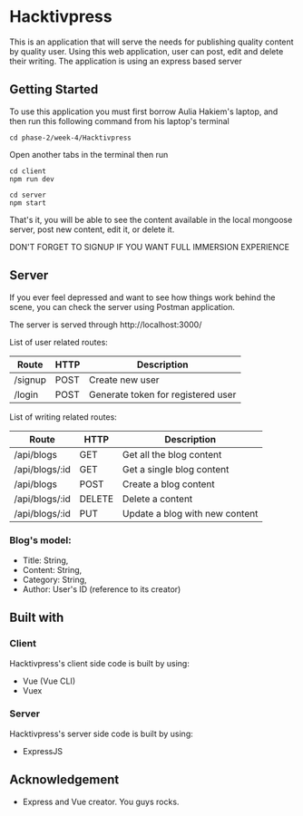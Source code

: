 # Hacktivpress

This is an application that will serve the needs for publishing quality content by quality user. Using this web application, user can post, edit and delete their writing. The application is using an express based server

## Getting Started

To use this application you must first borrow Aulia Hakiem's laptop, and then run this following command from his laptop's terminal
```
cd phase-2/week-4/Hacktivpress
```

Open another tabs in the terminal then run
```
cd client
npm run dev
```
```
cd server
npm start
```

That's it, you will be able to see the content available in the local mongoose server, post new content, edit it, or delete it.

DON'T FORGET TO SIGNUP IF YOU WANT FULL IMMERSION EXPERIENCE

## Server
If you ever feel depressed and want to see how things work behind the scene, you can check the server using Postman application.

The server is served through http://localhost:3000/

List of user related routes:

Route | HTTP | Description
------|------|------------
/signup | POST | Create new user
/login | POST | Generate token for registered user

List of writing related routes:

Route | HTTP | Description
------|------|------------
/api/blogs | GET | Get all the blog content
/api/blogs/:id | GET | Get a single blog content
/api/blogs | POST | Create a blog content
/api/blogs/:id | DELETE | Delete a content
/api/blogs/:id | PUT | Update a blog with new content

### Blog's model:
* Title: String,
* Content: String,
* Category: String,
* Author: User's ID (reference to its creator)

## Built with
### Client
Hacktivpress's client side code is built by using:
* Vue (Vue CLI)
* Vuex

### Server
Hacktivpress's server side code is built by using:
* ExpressJS

## Acknowledgement
* Express and Vue creator. You guys rocks.